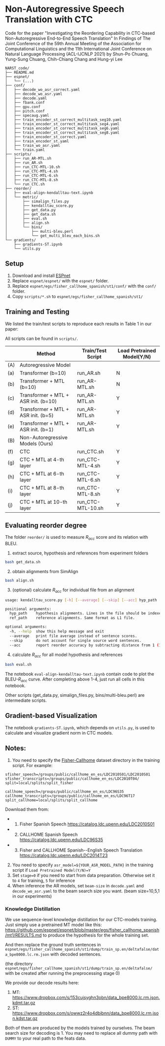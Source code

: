 Non-Autoregressive Speech Translation with CTC
===

Code for the paper "Investigating the Reordering Capability in CTC-based Non-Autoregressive End-to-End Speech Translation"
In Findings of The Joint Conference of the 59th Annual Meeting of the Association for Computational Linguistics and the 11th International Joint Conference on Natural Language Processing (ACL-IJCNLP 2021)
by Shun-Po Chuang, Yung-Sung Chuang, Chih-Chiang Chang and Hung-yi Lee

```
NARST_code/
├── README.md
├── espnet/
│   └── (...)
├── conf/
│   ├── decode_wo_asr_correct.yaml
│   ├── decode_wo_asr.yaml
│   ├── decode.yaml
│   ├── fbank.conf
│   ├── gpu.conf
│   ├── pitch.conf
│   ├── specaug.yaml
│   ├── train_encoder_st_correct_multitask_seg10.yaml
│   ├── train_encoder_st_correct_multitask_seg4.yaml
│   ├── train_encoder_st_correct_multitask_seg6.yaml
│   ├── train_encoder_st_correct_multitask_seg8.yaml
│   ├── train_encoder_st_correct.yaml
│   ├── train_encoder_st.yaml
│   ├── train_wo_asr.yaml
│   └── train.yaml
├── scripts/
│   ├── run_AR-MTL.sh
│   ├── run_AR.sh
│   ├── run_CTC-MTL-10.sh
│   ├── run_CTC-MTL-4.sh
│   ├── run_CTC-MTL-6.sh
│   ├── run_CTC-MTL-8.sh
│   └── run_CTC.sh
├── reorder/
│   ├── eval-align-kendalltau-text.ipynb
│   └── metric/
│       ├── simalign_files.py
│       ├── kendalltau_score.py
│       ├── get_data.py
│       ├── get_data.sh
│       ├── eval.sh
│       ├── align.sh
│       └── bins/
│           ├── multi-bleu.perl
│           └── get_multi_bleu_each_bins.sh
└── gradients/
    ├── gradients-ST.ipynb
    └── utils.py

```


## Setup
1. Download and install [ESPnet](https://github.com/espnet/espnet)
2. Replace `espnet/espnet/` with the `espnet/` folder.
3. Replace `espnet/egs/fisher_callhome_spanish/st1/conf/` with the `conf/` folder.
4. Copy `scripts/*.sh` to `espnet/egs/fisher_callhome_spanish/st1/`

## Training and Testing

We listed the train/test scripts to reproduce each results in Table 1 in our paper:

All scripts can be found in `scripts/`.

|       | Method                                    | Train/Test Script     | Load Pretrained Model\(Y/N\) |
|-------|-------------------------------------------|-----------------------|------------------------------|
| \(A\) | Autoregressive Model                      |                       |                              |
| \(a\) | Transformer \(b=10\)                      | run\_AR\.sh           | N                            |
| \(b\) | Transformer \+ MTL \(b=10\)               | run\_AR\-MTL\.sh      | N                            |
| \(c\) | Transformer \+ MTL \+ ASR init\. \(b=10\) | run\_AR\-MTL\.sh      | Y                            |
| \(d\) | Transformer \+ MTL \+ ASR init\. \(b=5\)  | run\_AR\-MTL\.sh      | Y                            |
| \(e\) | Transformer \+ MTL \+ ASR init\. \(b=1\)  | run\_AR\-MTL\.sh      | Y                            |
| \(B\) | Non\-Autoregressive Models \(Ours\)       |                       |                              |
| \(f\) | CTC                                       | run\_CTC\.sh          | Y                            |
| \(g\) | CTC \+ MTL at 4\-th layer                 | run\_CTC\-MTL\-4\.sh  | Y                            |
| \(h\) | CTC \+ MTL at 6\-th layer                 | run\_CTC\-MTL\-6\.sh  | Y                            |
| \(i\) | CTC \+ MTL at 8\-th layer                 | run\_CTC\-MTL\-8\.sh  | Y                            |
| \(j\) | CTC \+ MTL at 10\-th layer                | run\_CTC\-MTL\-10\.sh | Y                            |

## Evaluating reorder degree
The folder `reorder/` is used to measure $R_{acc}$ score and its relation with BLEU.

1. extract source, hypothesis and references from experiment folders 
```bash
bash get_data.sh
```
2. obtain alignments from SimAlign
```bash
bash align.sh
```
3. (optional) calculate $R_{acc}$ for individual file from an alignment
```bash
usage: kendalltau_score.py [-h] [--average] [--skip] [--acc] hyp_path [ref_path]

positional arguments:
  hyp_path    hypothesis alignments. Lines in the file should be indexed separated by TABs.
  ref_path    reference alignments. Same format as L1 file.

optional arguments:
  -h, --help  show this help message and exit
  --average   print file average instead of sentence scores.
  --skip      do not account for single source word sentences.
  --acc       report reorder accuracy by subtracting distance from 1 (1-d_tau).
```
4. calculate $R_{acc}$ for all model hypothesis and references
```bash
bash eval.sh
```

The notebook `eval-align-kendalltau-text.ipynb` contain code to plot the BLEU-$R_{acc}$ curve. After completing above 1-4, just run all cells in this notebook.

Other scripts (get_data.py, simalign_files.py, bins/multi-bleu.perl) are intermediate scripts.

## Gradient-based Visualization
The notebook `gradients-ST.ipynb`, which depends on `utils.py`, is used to calculate and visualize gradient norm in CTC models.


## Notes:

1. You need to specify the [Fisher-Callhome](https://catalog.ldc.upenn.edu/LDC2014T23) dataset directory in the training script. For example:
```clike
sfisher_speech=/groups/public/callhome_en_es/LDC2010S01/LDC2010S01
sfisher_transcripts=/groups/public/callhome_en_es/LDC2010T04/
split=local/splits/split_fisher

callhome_speech=/groups/public/callhome_en_es/LDC96S35
callhome_transcripts=/groups/public/callhome_en_es/LDC96T17
split_callhome=local/splits/split_callhome
```
Download them from:
- 1) Fisher Spanish Speech https://catalog.ldc.upenn.edu/LDC2010S01
- 2) CALLHOME Spanish Speech https://catalog.ldc.upenn.edu/LDC96S35
- 3) Fisher and CALLHOME Spanish--English Speech Translation https://catalog.ldc.upenn.edu/LDC2014T23
2. You need to specify `asr_model=${YOUR_ASR_MODEL_PATH}` in the training script if `Load Pretrained Model(Y/N)=Y`
3. Set `stage=0` if you need to start from data preparation. Otherwise set it to `4` for training, `5` for inference
4. When inference the AR models, set `beam-size` in `decode.yaml` and `decode_wo_asr.yaml` to the beam search size you want. (beam size=10,5,1 in our experiments)

### Knowledge Distillation

We use sequence-level knowledge distillation for our CTC-models training. Just simply use a pretrained MT model like this:
https://github.com/espnet/espnet/blob/master/egs/fisher_callhome_spanish/mt1/RESULTS.md
to produce the hypothesis for the whole training set. 

And then replace the ground truth sentences in `espnet/egs/fisher_callhome_spanish/st1/dump/train_sp.en/deltafalse/data_bpe8000.lc.rm.json` with decoded sentences.

(the directory `espnet/egs/fisher_callhome_spanish/st1/dump/train_sp.en/deltafalse/` with be created after running the preprocessing stage 0)

We provide our decode results here:
1) MT: https://www.dropbox.com/s/153cujsyghn3obn/data_bpe8000.lc.rm.json.kdmt.tar.gz
2) ST: https://www.dropbox.com/s/owwz2r4o4dbibnn/data_bpe8000.lc.rm.json.kdst.tar.gz

Both of them are produced by the models trained by ourselves. The beam search size for decoding is 1. 
You may need to replace all dummy path with `DUMMY` to your real path to the feats data.

